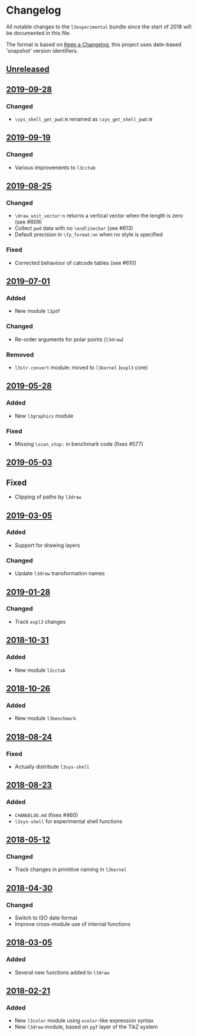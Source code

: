 # Changelog
All notable changes to the `l3experimental` bundle since the start of 2018
will be documented in this file.

The format is based on [Keep a Changelog](https://keepachangelog.com/en/1.0.0/),
this project uses date-based 'snapshot' version identifiers.

## [Unreleased]

## [2019-09-28]

### Changed

- `\sys_shell_get_pwd:N` renamed as `\sys_get_shell_pwd:N`

## [2019-09-19]

### Changed

- Various improvements to `l3cctab`

## [2019-08-25]

### Changed

- `\draw_unit_vector:n` returns a vertical vector when the length is
  zero (see #609)
- Collect `pwd` data with no `\endlinechar` (see #613)
- Default precision in `\fp_format:nn` when no style is specified

### Fixed

- Corrected behaviour of catcode tables (see #610)

## [2019-07-01]

### Added

- New module `l3pdf`

### Changed

- Re-order arguments for polar points (`l3draw`)

### Removed

- `l3str-convert` module: moved to `l3kernel` (`expl3` core)

## [2019-05-28]

### Added

- New `l3graphics` module

### Fixed

- Missing `\scan_stop:` in benchmark code (fixes #577)

## [2019-05-03]

## Fixed

- Clipping of paths by `l3draw`

## [2019-03-05]

### Added

- Support for drawing layers

### Changed

- Update `l3draw` transformation names

## [2019-01-28]

### Changed

- Track `expl3` changes

## [2018-10-31]

### Added

- New module `l3cctab`

## [2018-10-26]

### Added

- New module `l3benchmark`

## [2018-08-24]

### Fixed

- Actually distribute `l3sys-shell`

## [2018-08-23]

### Added
- `CHANGELOG.md` (fixes #460)
- `l3sys-shell` for experimental shell functions

## [2018-05-12]

### Changed 
- Track changes in primitive naming in `l3kernel` 

## [2018-04-30]

### Changed
- Switch to ISO date format 
- Improve cross-module use of internal functions 

## [2018-03-05]

### Added
- Several new functions added to `l3draw`

## [2018-02-21]

### Added
- New `l3color` module using `xcolor`-like expression syntax
- New `l3draw` module, based on `pgf` layer of the TikZ system

[Unreleased]: https://github.com/latex3/latex3/compare/2019-09-28...HEAD
[2019-09-28]: https://github.com/latex3/latex3/compare/2019-09-19...2019-09-28
[2019-09-19]: https://github.com/latex3/latex3/compare/2019-08-25...2019-09-19
[2019-08-25]: https://github.com/latex3/latex3/compare/2019-07-01...2019-08-25
[2019-07-01]: https://github.com/latex3/latex3/compare/2019-05-28...2019-07-01
[2019-05-28]: https://github.com/latex3/latex3/compare/2019-05-03...2019-05-28
[2019-05-03]: https://github.com/latex3/latex3/compare/2019-03-05...2019-05-03
[2019-03-05]: https://github.com/latex3/latex3/compare/2019-01-28...2019-03-05
[2019-01-28]: https://github.com/latex3/latex3/compare/2018-10-31...2019-01-28
[2018-10-31]: https://github.com/latex3/latex3/compare/2018-10-26...2018-10-31
[2018-10-26]: https://github.com/latex3/latex3/compare/2018-10-17...2018-10-26
[2018-10-17]: https://github.com/latex3/latex3/compare/2018-08-24...2018-10-17
[2018-08-24]: https://github.com/latex3/latex3/compare/2018-08-23...2018-08-24
[2018-08-23]: https://github.com/latex3/latex3/compare/2018-05-12...2018-08-23
[2018-05-12]: https://github.com/latex3/latex3/compare/2018-04-30...2018-05-12
[2018-04-30]: https://github.com/latex3/latex3/compare/2018-03-05...2018-04-30
[2018-03-05]: https://github.com/latex3/latex3/compare/2018-02-21...2018-03-05
[2018-02-21]: https://github.com/latex3/latex3/compare/2017-12-16...2018-02-21

